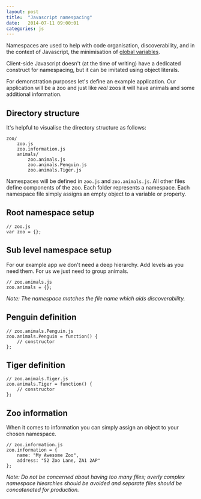 ```yaml
---
layout: post
title:  "Javascript namespacing"
date:   2014-07-11 09:00:01
categories: js
---
```


Namespaces are used to help with code organisation, discoverability, and in the context of Javascript, the minimisation of [global variables](http://www.yuiblog.com/blog/2006/06/01/global-domination/).

Client-side Javascript doesn't (at the time of writing) have a dedicated construct for namespacing, but it can be imitated using object literals.

For demonstration purposes let's define an example application. Our application will be a zoo and just like *real* zoos it will have animals and some additional information.

## Directory structure

It's helpful to visualise the directory structure as follows:

	zoo/
		zoo.js
		zoo.information.js
		animals/
			zoo.animals.js
			zoo.animals.Penguin.js
			zoo.animals.Tiger.js

Namespaces will be defined in `zoo.js` and `zoo.animals.js`. All other files define components of the zoo. Each folder represents a namespace. Each namespace file simply assigns an empty object to a variable or property.

## Root namespace setup

	// zoo.js
	var zoo = {};

## Sub level namespace setup

For our example app we don't need a deep hierarchy. Add levels as you need them. For us we just need to group animals.

	// zoo.animals.js
	zoo.animals = {};

*Note: The namespace matches the file name which aids discoverability.*

## Penguin definition

	// zoo.animals.Penguin.js
	zoo.animals.Penguin = function() {
		// constructor
	};

## Tiger definition

	// zoo.animals.Tiger.js
	zoo.animals.Tiger = function() {
		// constructor
	};

## Zoo information

When it comes to information you can simply assign an object to your chosen namespace.

	// zoo.information.js
	zoo.information = {
		name: "My Awesome Zoo",
		address: "52 Zoo Lane, ZA1 2AP"
	};

*Note: Do not be concerned about having too many files; overly complex namespace hiearchies should be avoided and separate files should be concatenated for production.*
